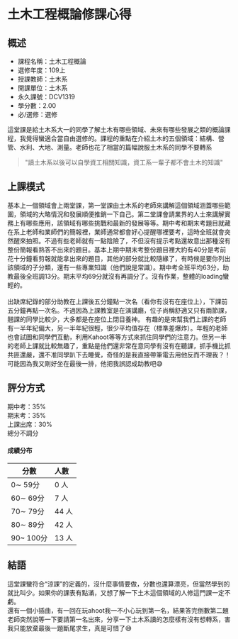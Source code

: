 # 土木工程概論修課心得
## 概述
- 課程名稱：土木工程概論
- 選修年度：109上
- 授課教師：土木系
- 開課單位：土木系    
- 永久課號：DCV1319
- 學分數：2.00
- 必/選修：選修

這堂課是給土木系大一的同學了解土木有哪些領域、未來有哪些發展之類的概論課程，我覺得蠻適合當自由選修的。課程的重點在介紹土木的五個領域：結構、營管、水利、大地、測量。老師也花了相當的篇幅說服土木系的同學不要轉系
>  "讀土木系以後可以自學資工相關知識，資工系一輩子都不會土木的知識"

## 上課模式
基本上一個領域會上兩堂課，第一堂課由土木系的老師來講解這個領域涵蓋哪些範圍，領域的大略情況和發展順便推銷一下自己。第二堂課會請業界的人士來講解實務上有哪些應用，該領域有哪些挑戰和最新的發展等等。期中考和期末考題目就藏在系上老師和業師們的簡報裡，業師通常都會好心提醒哪裡要考，這時全班就會突然醒來拍照。不過有些老師就有一點陰險了，不但沒有提示考點還故意出那種沒有整份簡報看熟答不出來的題目。基本上期中期末考整份題目裡大約有40分是考前花十分鐘看剪報就能拿出來的題目，其他的部分就比較隨緣了，有時候是要你列出該領域的子分類，還有一些專業知識（他們說是常識）。期中考全班平均63分，助教最後全班調13分。期末平均69分就沒有再調分了。沒有作業，整體的loading蠻輕的。<br/><br/>
出缺席紀錄的部分助教在上課後五分鐘點一次名（看你有沒有在座位上），下課前五分鐘再點一次名。不過因為上課教室是在演講廳，位子尚稱舒適又只有兩節課，翹課的同學比較少，大多都是在座位上閉目養神。
有趣的是來幫我們上課的老師有一半年紀偏大，另一半年紀很輕，很少平均值存在（標準差爆炸）。年輕的老師也會試圖和同學們互動，利用Kahoot等等方式來抓住同學們的注意力。但另一半的老師上課就比較無趣了，重點是他們還非常在意同學有沒有在聽課，抓手機比抓共匪還嚴，還不准同學趴下去睡覺，奇怪的是我直接帶筆電去用他反而不理我？！可能因為我又剛好坐在最後一排，他把我誤認成助教吧😅

## 評分方式
期中考：35%<br/>
期末考：35%<br/>
上課出席：30%<br/>
總分不調分
<br/>
#### 成績分布
   分數 | 人數
--------|:-----
0∼ 59分| 0 人
60∼ 69分| 7 人
70∼ 79分| 44 人
80∼ 89分| 42 人
90~ 100分| 13 人

## 結語
這堂課蠻符合“涼課”的定義的，沒什麼事情要做，分數也還算漂亮，但當然學到的就比叫少。如果你的課表有點滿，又想了解一下土木這個領域的人修這門課一定不虧。<br/>
還有一個小插曲，有一回在玩ahoot我一不小心玩到第一名，結果答完倒數第二題老師突然說等一下要請第一名出來，分享一下土木系讀的怎麼樣有沒有想轉系，害我只能放棄最後一題斷尾求生，真是可惜了😅


